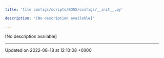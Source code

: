 ```yaml
---
title: 'file configs/scripts/BOSS/configs/__init__.py'

description: "[No description available]"

---
```







[No description available]






-------------------------------

Updated on 2022-08-18 at 12:10:08 +0000
